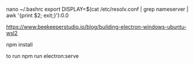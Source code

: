 nano ~/.bashrc
export DISPLAY=$(cat /etc/resolv.conf | grep nameserver | awk '{print $2; exit;}'):0.0

https://www.beekeeperstudio.io/blog/building-electron-windows-ubuntu-wsl2

npm install

to run 
npm run electron:serve